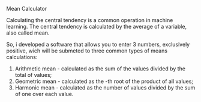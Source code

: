 Mean Calculator

Calculating the central tendency is a common operation in machine learning. 
The central tendency is calculated by the average of a variable, also called mean.

So, i developed a software that  allows you to enter 3 numbers, exclusively positive, wich will be submeted to three common types of means calculations:
1. Arithmetic mean - calculated as the sum of the values divided by the total of values;
2. Geometric mean - calculated as the -th root of the product of all values;
3. Harmonic mean - calculated as the number of values divided by the sum of one over each value.

